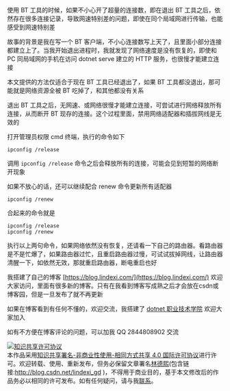 
使用 BT 工具的时候，如果不小心开了超量的连接数，即在退出 BT 工具之后，依然存在很多连接记录，导致网速特别差的问题，即使在同个局域网进行传输，也能感受到网速特别差

<!--more-->


<!-- 发布 -->
<!-- 博客 -->

故事的背景是我在写一个 BT 客户端，不小心连接数写上天了，且里面小部分连接都建立上了。当我开始退出进程时，我就发现了网络速度是没有恢复的，即使和 PC 同局域网的手机在访问 dotnet serve 建立的 HTTP 服务，也很慢才能建立连接

本文提供的方法仅适合于现在 BT 工具已经退出了，如果 BT 工具都没退出，那可能就是网络资源全被 BT 吃掉了，和其他都没有关系

退出 BT 工具之后，无网速、或网络很慢才能建立连接，可尝试进行网络释放所有连接，从而断开 BT 现存的连接。这个过程里面，禁用网络适配器和插拔网线是无效的

打开管理员权限 cmd 终端，执行的命令如下

```
ipconfig /release
```

调用 `ipconfig /release` 命令之后会释放所有的连接，可能会见到短暂的网络断开现象

如果不放心的话，还可以继续配合 renew 命令更新所有适配器

```
ipconfig /renew
```

合起来的命令就是

```
ipconfig /release
ipconfig /renew
```

执行以上两句命令，如果网络依然没有恢复，还请看一下自己的路由器。看路由器是不是忙爆了，如果路由器过忙，且重启路由器过慢，可试试拔掉网线，让路由器清醒一下，如依然无效，那就重启路由器，断电重启也好


我搭建了自己的博客 [https://blog.lindexi.com/](https://blog.lindexi.com/) 欢迎大家访问，里面有很多新的博客。只有在我看到博客写成熟之后才会放在csdn或博客园，但是一旦发布了就不再更新

如果在博客看到有任何不懂的，欢迎交流，我搭建了 [dotnet 职业技术学院](https://t.me/dotnet_campus) 欢迎大家加入

如有不方便在博客评论的问题，可以加我 QQ 2844808902 交流

<a rel="license" href="http://creativecommons.org/licenses/by-nc-sa/4.0/"><img alt="知识共享许可协议" style="border-width:0" src="https://licensebuttons.net/l/by-nc-sa/4.0/88x31.png" /></a><br />本作品采用<a rel="license" href="http://creativecommons.org/licenses/by-nc-sa/4.0/">知识共享署名-非商业性使用-相同方式共享 4.0 国际许可协议</a>进行许可。欢迎转载、使用、重新发布，但务必保留文章署名[林德熙](http://blog.csdn.net/lindexi_gd)(包含链接:http://blog.csdn.net/lindexi_gd )，不得用于商业目的，基于本文修改后的作品务必以相同的许可发布。如有任何疑问，请与我[联系](mailto:lindexi_gd@163.com)。